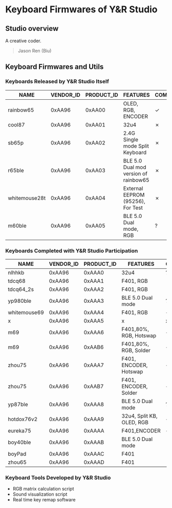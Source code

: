 # Keyboard Firmwares of Y&R Studio

## Studio overview

A creative coder.

> Jason Ren (Biu)

## Keyboard Firmwares and Utils

### Keyboards Released by Y&R Studio Itself
| NAME          | VENDOR_ID | PRODUCT_ID | FEATURES                              | COMMERCIALIZATION |
| ------------- | --------- | ---------- | ------------------------------------- | ----------------- |
| rainbow65     | 0xAA96    | 0xAA00     | OLED, RGB, ENCODER                    | &check;           |
| cool87        | 0xAA96    | 0xAA01     | 32u4                                  | &cross;           |
| sb65p         | 0xAA96    | 0xAA02     | 2.4G Single mode Split Keyboard       | &cross;           |
| r65ble        | 0xAA96    | 0xAA03     | BLE 5.0 Dual mod version of rainbow65 | &cross;           |
| whitemouse28t | 0xAA96    | 0xAA04     | External EEPROM (95256), For Test     | &cross;           |
| m60ble        | 0xAA96    | 0xAA05     | BLE 5.0 Dual mode, RGB                | &quest;           |



### Keyboards Completed with Y&R Studio Participation
| NAME         | VENDOR_ID | PRODUCT_ID | FEATURES                  | COMMERCIALIZATION |
| ------------ | --------- | ---------- | ------------------------- | ----------------- |
| nlhhkb       | 0xAA96    | 0xAAA0     | 32u4                      | &quest;           |
| tdcq68       | 0xAA96    | 0xAAA1     | F401, RGB                 | &cross;           |
| tdcq64_2s    | 0xAA96    | 0xAAA2     | F401, RGB                 | &cross;           |
| yp980ble     | 0xAA96    | 0xAAA3     | BLE 5.0 Dual mode         | &quest;           |
| whitemouse69 | 0xAA96    | 0xAAA4     | F401, RGB                 | &check;           |
| x            | 0xAA96    | 0xAAA5     | x                         | x                 |
| m69          | 0xAA96    | 0xAAA6     | F401,80%, RGB, Hotswap    | &check;           |
| m69          | 0xAA96    | 0xAAB6     | F401,80%, RGB, Solder     | &check;           |
| zhou75       | 0xAA96    | 0xAAA7     | F401, ENCODER, Hotswap    | &check;           |
| zhou75       | 0xAA96    | 0xAAB7     | F401, ENCODER, Solder     | &check;           |
| yp87ble      | 0xAA96    | 0xAAA8     | BLE 5.0 Dual mode         | &quest;           |
| hotdox76v2   | 0xAA96    | 0xAAA9     | 32u4, Split KB, OLED, RGB | &check;           |
| eureka75     | 0xAA96    | 0xAAAA     | F401,ENCODER              | &check;           |
| boy40ble     | 0xAA96    | 0xAAAB     | BLE 5.0 Dual mode         | &cross;           |
| boyPad       | 0xAA96    | 0xAAAC     | F401                      | &cross;           |
| zhou65       | 0xAA96    | 0xAAAD     | F401                      | &cross;           |


### Keyboard Tools Developed by Y&R Studio

- RGB matrix calculation script
- Sound visualization script
- Real time key remap software

